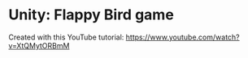 # Unity: Flappy Bird game
Created with this YouTube tutorial:
https://www.youtube.com/watch?v=XtQMytORBmM
